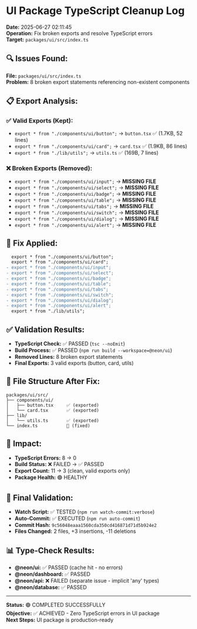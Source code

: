# UI Package TypeScript Cleanup Log
**Date:** 2025-06-27 02:11:45  
**Operation:** Fix broken exports and resolve TypeScript errors  
**Target:** `packages/ui/src/index.ts`  

## 🔍 **Issues Found:**
**File:** `packages/ui/src/index.ts`  
**Problem:** 8 broken export statements referencing non-existent components

## 📋 **Export Analysis:**

### ✅ **Valid Exports (Kept):**
- `export * from "./components/ui/button";` → `button.tsx` ✅ (1.7KB, 52 lines)
- `export * from "./components/ui/card";` → `card.tsx` ✅ (1.9KB, 86 lines)  
- `export * from "./lib/utils";` → `utils.ts` ✅ (169B, 7 lines)

### ❌ **Broken Exports (Removed):**
- `export * from "./components/ui/input";` → **MISSING FILE**
- `export * from "./components/ui/select";` → **MISSING FILE**
- `export * from "./components/ui/badge";` → **MISSING FILE**
- `export * from "./components/ui/table";` → **MISSING FILE**
- `export * from "./components/ui/tabs";` → **MISSING FILE**
- `export * from "./components/ui/switch";` → **MISSING FILE**
- `export * from "./components/ui/dialog";` → **MISSING FILE**
- `export * from "./components/ui/alert";` → **MISSING FILE**

## 🔧 **Fix Applied:**
```diff
  export * from "./components/ui/button";
  export * from "./components/ui/card";
- export * from "./components/ui/input";
- export * from "./components/ui/select";
- export * from "./components/ui/badge";
- export * from "./components/ui/table";
- export * from "./components/ui/tabs";
- export * from "./components/ui/switch";
- export * from "./components/ui/dialog";
- export * from "./components/ui/alert";
  export * from "./lib/utils";
```

## ✅ **Validation Results:**
- **TypeScript Check:** ✅ PASSED (`tsc --noEmit`)
- **Build Process:** ✅ PASSED (`npm run build --workspace=@neon/ui`)
- **Removed Lines:** 8 broken export statements
- **Final Exports:** 3 valid exports (button, card, utils)

## 📁 **File Structure After Fix:**
```
packages/ui/src/
├── components/ui/
│   ├── button.tsx     ✅ (exported)
│   └── card.tsx       ✅ (exported)
├── lib/
│   └── utils.ts       ✅ (exported)
└── index.ts           🔧 (fixed)
```

## 🎯 **Impact:**
- **TypeScript Errors:** 8 → 0
- **Build Status:** ❌ FAILED → ✅ PASSED
- **Export Count:** 11 → 3 (clean, valid exports only)
- **Package Health:** 🟢 HEALTHY

## 🧪 **Final Validation:**
- **Watch Script:** ✅ TESTED (`npm run watch-commit:verbose`)
- **Auto-Commit:** ✅ EXECUTED (`npm run auto-commit`)
- **Commit Hash:** `9c56048eaaa1560cda350cd416871d71d5b924e2`
- **Files Changed:** 2 files, +3 insertions, -11 deletions

## 📊 **Type-Check Results:**
- **@neon/ui:** ✅ PASSED (cache hit - no errors)
- **@neon/dashboard:** ✅ PASSED  
- **@neon/api:** ❌ FAILED (separate issue - implicit 'any' types)
- **@neon/database:** ✅ PASSED

---
**Status:** 🟢 COMPLETED SUCCESSFULLY  
**Objective:** ✅ ACHIEVED - Zero TypeScript errors in UI package  
**Next Steps:** UI package is production-ready 